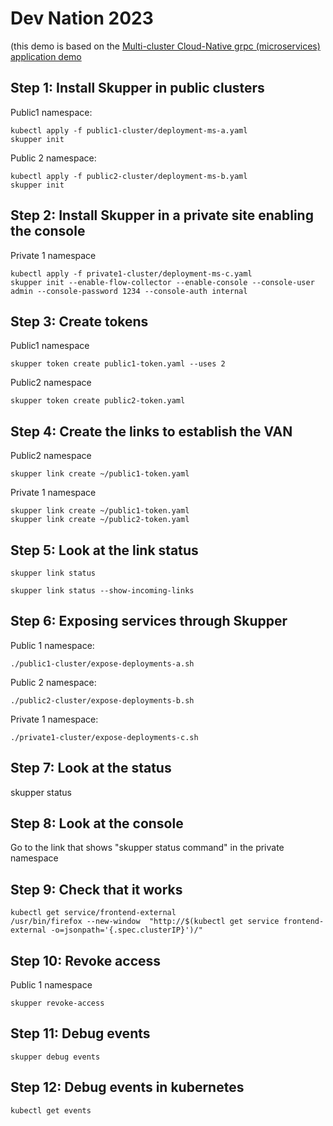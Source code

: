 # Dev Nation 2023

(this demo is based on the [Multi-cluster Cloud-Native grpc (microservices) application demo](https://github.com/skupperproject/skupper-example-grpc)


## Step 1: Install Skupper in public clusters 
Public1 namespace:
```
kubectl apply -f public1-cluster/deployment-ms-a.yaml
skupper init
``` 
Public 2 namespace:
```
kubectl apply -f public2-cluster/deployment-ms-b.yaml
skupper init
```


## Step 2: Install Skupper in a private site enabling the console
Private 1 namespace
``` 
kubectl apply -f private1-cluster/deployment-ms-c.yaml
skupper init --enable-flow-collector --enable-console --console-user admin --console-password 1234 --console-auth internal
```

## Step 3: Create tokens
Public1 namespace
```
skupper token create public1-token.yaml --uses 2
```

Public2 namespace
```
skupper token create public2-token.yaml
``` 


## Step 4: Create the links to establish the VAN

Public2 namespace
```
skupper link create ~/public1-token.yaml
```

Private 1 namespace
```
skupper link create ~/public1-token.yaml 
skupper link create ~/public2-token.yaml
```

## Step 5: Look at the link status
```
skupper link status 
```

```
skupper link status --show-incoming-links 
```

## Step 6: Exposing services through Skupper
Public 1 namespace:
```
./public1-cluster/expose-deployments-a.sh
```

Public 2 namespace:
```
./public2-cluster/expose-deployments-b.sh
```

Private 1 namespace:
```
./private1-cluster/expose-deployments-c.sh
```

## Step 7: Look at the status

skupper status

## Step 8: Look at the console

Go to the link that shows "skupper status command" in the private namespace

## Step 9: Check that it works
```
kubectl get service/frontend-external
/usr/bin/firefox --new-window  "http://$(kubectl get service frontend-external -o=jsonpath='{.spec.clusterIP}')/"
```

## Step 10: Revoke access
Public 1 namespace
```
skupper revoke-access
```

## Step 11: Debug events
```
skupper debug events
```
## Step 12: Debug events in kubernetes
```
kubectl get events
```

